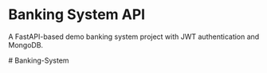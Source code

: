 # Banking System API

A FastAPI-based demo banking system project with JWT authentication and MongoDB. 

#   B a n k i n g - S y s t e m  
 